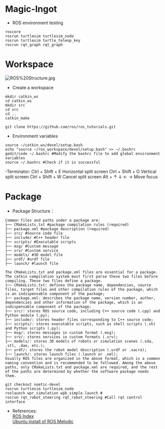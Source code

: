 # Magic-Ingot

- ROS environment testing
```shell
roscore
rosrun turtlesim turtlesim_node
rosrun turtlesim turtle_teleop_key
rosrun rqt_graph rqt_graph
```
# Workspace
<img src="https://github.com/OogwayLeonardo/Magic-Ingot/blob/main/ROS%20Structure.jpg" title="ROS%20Structure.jpg">

- Create a workspace
```shell
mkdir catkin_ws
cd catkin_ws
mkdir src
cd src
cd ..
catkin_make
```
```
git clone https://github.com/ros/ros_tutorials.git
```
- Environment variables
```shell
source ~/catkin_ws/devel/setup.bash
echo "source ~/ros_workspace/devel/setup.bash" >> ~/.bashrc
gedit/code ~/.bashrc #Modify the bashrc file to add global environment variables
source ~/.bashrc #Check if it is successful
```
-Terminator:
Ctrl + Shift + E   Horizontal split screen
Ctrl + Shift + O   Vertical split screen
Ctrl + Shift + W   Cancel split screen
Alt + ↑ ↓ ← →      Move focus
# Package
- Package Structure：
```
Common files and paths under a package are:
├── CMakeLists.txt #package compilation rules (required)
├── package.xml #package description (required)
├── src/ #Source code file
├── include/ #C++ header file
├── scripts/ #Executable scripts
├── msg/ #Custom message
├── srv/ #Custom service
├── models/ #3D model file
├── urdf/ #urdf file
├── launch/ #launch file
```
```
The CMakeLists.txt and package.xml files are essential for a package. The catkin compilation system must first parse these two files before compiling. These two files define a package.
├── CMakeLists.txt: defines the package name, dependencies, source files, target files and other compilation rules of the package, which is an indispensable component of the package;
├── package.xml: describes the package name, version number, author, dependencies and other information of the package, which is an indispensable component of the package;
├── src/: stores ROS source code, including C++ source code (.cpp) and Python module (.py);
├── include/: stores header files corresponding to C++ source code;
├── scripts/: stores executable scripts, such as shell scripts (.sh) and Python scripts (.py);
├── msg/: stores messages in custom format (.msg);
├── srv/: stores services in custom formats (.srv);
├── models/: stores 3D models of robots or simulation scenes (.sda, .stl, .dae, etc.);
├── urdf/: stores the robot model description (.urdf or .xacro);
├── launch/: stores launch files (.launch or .xml);
Usually ROS files are organized in the above format, which is a common naming convention and is recommended to be followed. Among the above paths, only CMakeLists.txt and package.xml are required, and the rest of the paths are determined by whether the software package needs them.
```
```shell
git checkout noetic-devel
rosrun turtlesim turtlesim_node
roslaunch wpr_simulation wpb_simple.launch #
rosrun rqt_robot_steering rqt_robot_steering #Call rqt control interface
```
- References:<br>
[ROS Index](https://index.ros.org/) <br>
[Ubuntu install of ROS Melodic](https://wiki.ros.org/melodic/Installation/Ubuntu)<br>
